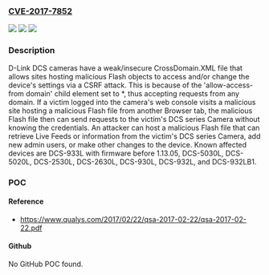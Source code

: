 ### [CVE-2017-7852](https://cve.mitre.org/cgi-bin/cvename.cgi?name=CVE-2017-7852)
![](https://img.shields.io/static/v1?label=Product&message=n%2Fa&color=blue)
![](https://img.shields.io/static/v1?label=Version&message=n%2Fa&color=blue)
![](https://img.shields.io/static/v1?label=Vulnerability&message=n%2Fa&color=brighgreen)

### Description

D-Link DCS cameras have a weak/insecure CrossDomain.XML file that allows sites hosting malicious Flash objects to access and/or change the device's settings via a CSRF attack. This is because of the 'allow-access-from domain' child element set to *, thus accepting requests from any domain. If a victim logged into the camera's web console visits a malicious site hosting a malicious Flash file from another Browser tab, the malicious Flash file then can send requests to the victim's DCS series Camera without knowing the credentials. An attacker can host a malicious Flash file that can retrieve Live Feeds or information from the victim's DCS series Camera, add new admin users, or make other changes to the device. Known affected devices are DCS-933L with firmware before 1.13.05, DCS-5030L, DCS-5020L, DCS-2530L, DCS-2630L, DCS-930L, DCS-932L, and DCS-932LB1.

### POC

#### Reference
- https://www.qualys.com/2017/02/22/qsa-2017-02-22/qsa-2017-02-22.pdf

#### Github
No GitHub POC found.

